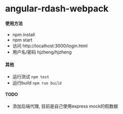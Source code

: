 # angular-rdash-webpack

#### 使用方法

- npm install
- npm start
- 访问 http://localhost:3000/login.html
- 用户名/密码 hjzheng/hjzheng


#### 其他
- 运行测试 `npm test`
- 运行build `npm run build`

#### TODO

- 添加后端代理, 目前是自己使用express mock的假数据
